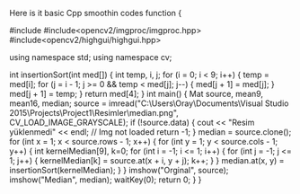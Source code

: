 
Here is it basic Cpp smoothin codes
function {

#include<iostream>
#include<opencv2/imgproc/imgproc.hpp>
#include<opencv2/highgui/highgui.hpp>

using namespace std;
using namespace cv;

int insertionSort(int med[])
{
	int temp, i, j;
	for (i = 0; i < 9; i++) {
		temp = med[i];
		for (j = i - 1; j >= 0 && temp < med[j]; j--) {
			med[j + 1] = med[j];
		}
		med[j + 1] = temp;
	}
	return med[4];
}
int main() {
	Mat source, mean9, mean16, median;
	source = imread("C:\\Users\\Oray\\Documents\\Visual Studio 2015\\Projects\\Project1\\Resimler\\median.png", CV_LOAD_IMAGE_GRAYSCALE);
	if (!source.data) {
		cout << "Resim yüklenmedi" << endl;	 // Img not loaded
		return -1;
	}
	median = source.clone();
	for (int x = 1; x < source.rows - 1; x++) {
		for (int y = 1; y < source.cols - 1; y++) {
			int kernelMedian[9], k=0;
			for (int i = -1; i <= 1; i++) {
				for (int j = -1; j <= 1; j++) {
					kernelMedian[k] = source.at<uchar>(x + i, y + j);
					k++;
				}
			}
			median.at<uchar>(x, y) = insertionSort(kernelMedian);
		}
	}
	imshow("Orginal", source);
	imshow("Median", median);
	waitKey(0);
	return 0;
}
}
